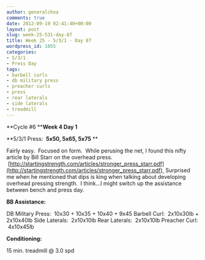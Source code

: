 ```yaml
---
author: generalchoa
comments: true
date: 2012-09-19 02:41:40+00:00
layout: post
slug: week-25-531-day-87
title: Week 25 - 5/3/1 - Day 87
wordpress_id: 1055
categories:
- 5/3/1
- Press Day
tags:
- barbell curls
- db military press
- preacher curls
- press
- rear laterals
- side laterals
- treadmill
---
```


**Cycle #6
****Week 4 Day 1**

**5/3/1 Press:  **5x50, 5x65, 5x75**
**

Fairly easy.  Focused on form.  While perusing the net, I found this nifty article by Bill Starr on the overhead press.  [http://startingstrength.com/articles/stronger_press_starr.pdf](http://startingstrength.com/articles/stronger_press_starr.pdf)  Surprised me when he mentioned that dips is king when talking about developing overhead pressing strength.  I think...I might switch up the assistance between bench and press day.

**BB Assistance:**

DB Military Press:  10x30 + 10x35 + 10x40 + 9x45
Barbell Curl:  2x10x30lb + 2x10x40lb
Side Laterals:  2x10x10lb
Rear Laterals:  2x10x10lb
Preacher Curl:  4x10x45lb

**Conditioning:**

15 min. treadmill @ 3.0 spd

